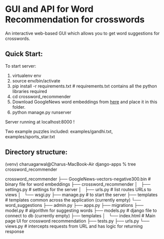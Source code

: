 # GUI and API for Word Recommendation for crosswords
An interactive web-based GUI which allows you to get word suggestions for crosswords.

## Quick Start:
To start server:
1. virtualenv env
2. source env/bin/activate
3. pip install -r requirements.txt # requirements.txt contains all the python libraries required
4. cd crossword_recommender
5. Download GoogleNews word embeddings from [here](https://drive.google.com/file/d/0B7XkCwpI5KDYNlNUTTlSS21pQmM/edit?usp=sharing) and place it in this folder.
5. python manage.py runserver

Server running at localhost:8000 !

Two example puzzles included: examples/gandhi.txt, examples/sports_star.txt

## Directory structure:

(venv) charuagarwal@Charus-MacBook-Air django-apps % tree crossword_recommender

crossword_recommender
├── GoogleNews-vectors-negative300.bin # binary file for word embeddings
├── crossword_recommender
│   ├── settings.py # settings for the server
│   ├── urls.py # list routes URLs to views
│   └── wsgi.py
├── manage.py # to start the server
├── templates # templates common across the application (currently empty)
└── word_suggestions
    ├── admin.py
    ├── apps.py
    ├── migrations
    ├── model.py # algorithm for suggesting words
    ├── models.py # django file to connect to db (currently empty)
    ├── templates
    │   └── index.html # Main page UI for crossword recommendation
    ├── tests.py
    ├── urls.py
    └── views.py # intercepts requests from URL and has logic for returning response


